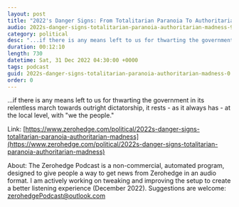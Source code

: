 ```yaml
---
layout: post
title: "2022's Danger Signs: From Totalitarian Paranoia To Authoritarian Madness"
audio: 2022s-danger-signs-totalitarian-paranoia-authoritarian-madness-9
category: political
desc: "...if there is any means left to us for thwarting the government in its relentless march towards outright dictatorship, it rests - as it always has - at the local level, with &quot;we the people.&quot;"
duration: 00:12:10
length: 730
datetime: Sat, 31 Dec 2022 04:30:00 +0000
tags: podcast
guid: 2022s-danger-signs-totalitarian-paranoia-authoritarian-madness-0
order: 0
---
```

...if there is any means left to us for thwarting the government in its relentless march towards outright dictatorship, it rests - as it always has - at the local level, with &quot;we the people.&quot;

Link: [https://www.zerohedge.com/political/2022s-danger-signs-totalitarian-paranoia-authoritarian-madness](https://www.zerohedge.com/political/2022s-danger-signs-totalitarian-paranoia-authoritarian-madness)

About: The Zerohedge Podcast is a non-commercial, automated program, designed to give people a way to get news from Zerohedge in an audio format.  I am actively working on tweaking and improving the setup to create a better listening experience (December 2022).  Suggestions are welcome: [zerohedgePodcast@outlook.com](mailto:zerohedgePodcast@outlook.com)